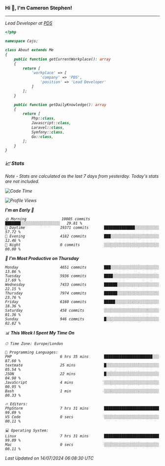 ### Hi 👋, I'm Cameron Stephen!
<hr>
<p><em>Lead Developer at <a href="https://prindatasolutions.co.uk">PDS</a></p>


```php
<?php

namespace Cajs;

class About extends Me
{
    public function getCurrentWorkplace(): array
    {
        return [
            'workplace' => [
                'company' => 'PDS',
                'position' => 'Lead Developer'
            ]
        ];
    }

    public function getDailyKnowledge(): array
    {
        return [
            Php::class,
            Javascript::class,
            Laravel::class,
            Symfony::class,
            Go::class,
        ];
    }
}
```

### 📈 Stats
<p><em>Note - Stats are calculated as the last 7 days from yesterday. Today's stats are not included.</em></p>


<!--START_SECTION:waka-->
![Code Time](http://img.shields.io/badge/Code%20Time-3%2C874%20hrs%2057%20mins-blue)

![Profile Views](http://img.shields.io/badge/Profile%20Views-0-blue)

**I'm an Early 🐤** 

```text
🌞 Morning                10005 commits       ███████░░░░░░░░░░░░░░░░░░   29.81 % 
🌆 Daytime                19371 commits       ██████████████░░░░░░░░░░░   57.72 % 
🌃 Evening                4182 commits        ███░░░░░░░░░░░░░░░░░░░░░░   12.46 % 
🌙 Night                  0 commits           ░░░░░░░░░░░░░░░░░░░░░░░░░   00.00 % 
```
📅 **I'm Most Productive on Thursday** 

```text
Monday                   4651 commits        ███░░░░░░░░░░░░░░░░░░░░░░   13.86 % 
Tuesday                  5936 commits        ████░░░░░░░░░░░░░░░░░░░░░   17.69 % 
Wednesday                7433 commits        ██████░░░░░░░░░░░░░░░░░░░   22.15 % 
Thursday                 7974 commits        ██████░░░░░░░░░░░░░░░░░░░   23.76 % 
Friday                   6160 commits        █████░░░░░░░░░░░░░░░░░░░░   18.36 % 
Saturday                 458 commits         ░░░░░░░░░░░░░░░░░░░░░░░░░   01.36 % 
Sunday                   946 commits         █░░░░░░░░░░░░░░░░░░░░░░░░   02.82 % 
```


📊 **This Week I Spent My Time On** 

```text
🕑︎ Time Zone: Europe/London

💬 Programming Languages: 
PHP                      6 hrs 35 mins       ██████████████████████░░░   87.60 % 
textmate                 25 mins             █░░░░░░░░░░░░░░░░░░░░░░░░   05.54 % 
JSON                     22 mins             █░░░░░░░░░░░░░░░░░░░░░░░░   04.98 % 
JavaScript               4 mins              ░░░░░░░░░░░░░░░░░░░░░░░░░   00.95 % 
Bash                     1 min               ░░░░░░░░░░░░░░░░░░░░░░░░░   00.33 % 

🔥 Editors: 
PhpStorm                 7 hrs 31 mins       █████████████████████████   99.89 % 
VS Code                  0 secs              ░░░░░░░░░░░░░░░░░░░░░░░░░   00.11 % 

💻 Operating System: 
Linux                    7 hrs 31 mins       █████████████████████████   99.89 % 
Mac                      0 secs              ░░░░░░░░░░░░░░░░░░░░░░░░░   00.11 % 
```


 Last Updated on 14/07/2024 06:08:30 UTC
<!--END_SECTION:waka-->
